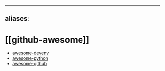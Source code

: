 
---
aliases: 
---


# [[github-awesome]]
- [awesome-devenv](https://github.com/jondot/awesome-devenv)
- [awesome-python](https://github.com/vinta/awesome-python)
- [awesome-github](https://github.com/fffaraz/awesome-github)
